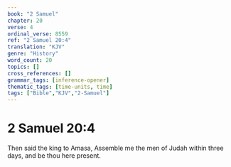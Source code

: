 ```yaml
---
book: "2 Samuel"
chapter: 20
verse: 4
ordinal_verse: 8559
ref: "2 Samuel 20:4"
translation: "KJV"
genre: "History"
word_count: 20
topics: []
cross_references: []
grammar_tags: [inference-opener]
thematic_tags: [time-units, time]
tags: ["Bible","KJV","2-Samuel"]
---
```


# 2 Samuel 20:4

Then said the king to Amasa, Assemble me the men of Judah within three days, and be thou here present.
